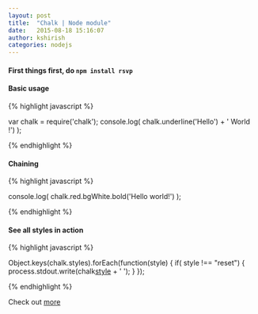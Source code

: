 ```yaml
---
layout: post
title:  "Chalk | Node module"
date:   2015-08-18 15:16:07
author: kshirish
categories: nodejs
---
```


#### First things first, do `npm install rsvp`    

#### Basic usage
{% highlight javascript %}

  var chalk = require('chalk');
  console.log(  chalk.underline('Hello') + ' World !')  );

{% endhighlight %}

#### Chaining
{% highlight javascript %}

  console.log(  chalk.red.bgWhite.bold('Hello world!')  );

{% endhighlight %}

#### See all styles in action
{% highlight javascript %}

  Object.keys(chalk.styles).forEach(function(style) {
      if( style !== "reset") {
        process.stdout.write(chalk[style](style) + ' ');
      }
  });
  
{% endhighlight %}


Check out [more](https://www.npmjs.com/package/chalk)
